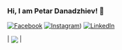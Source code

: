 ### Hi, I am Petar Danadzhiev! 👋

[![Facebook](https://img.shields.io/badge/-Facebook-00B2FF?style=flat-square&logo=Facebook&logoColor=white)](https://www.facebook.com/rakiyaspd)
[![Instagram](https://img.shields.io/badge/-Instagram-e4405f?style=flat-square&logo=Instagram&logoColor=white)](https://www.instagram.com/petar.20d/)) 
[![LinkedIn](https://img.shields.io/badge/-LinkedIn-0e76a8?style=flat-square&logo=Linkedin&logoColor=white)](https://www.linkedin.com/in/петър-данаджиев/)

| <img align="center" src="https://github-readme-stats.vercel.app/api/top-langs/?username=EarlyBitcoiner&layout=compact&hide_border=true" /> |
